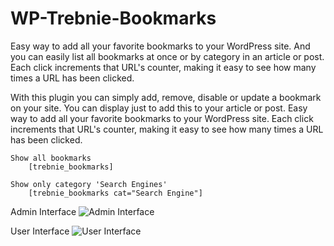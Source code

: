 # WP-Trebnie-Bookmarks
Easy way to add all your favorite bookmarks to your WordPress site. And you can easily list all bookmarks at once or by category in an article or post. Each click increments that URL's counter, making it easy to see how many times a URL has been clicked.


With this plugin you can simply add, remove, disable or update a bookmark on your site. You can display just to add this to your
article or post.
Easy way to add all your favorite bookmarks to your WordPress site.
Each click increments that URL's counter, making it easy to see how many times a URL has been clicked.

	Show all bookmarks
		[trebnie_bookmarks]

	Show only category 'Search Engines'
		[trebnie_bookmarks cat="Search Engine"]

Admin Interface
![Admin Interface](https://www.trebnie.nl/wp-content/uploads/2023/02/trebnie_bookmark_admin.png)

User Interface
![User Interface](https://www.trebnie.nl/wp-content/uploads/2023/02/trebnie_bookmark_frontend.png)
